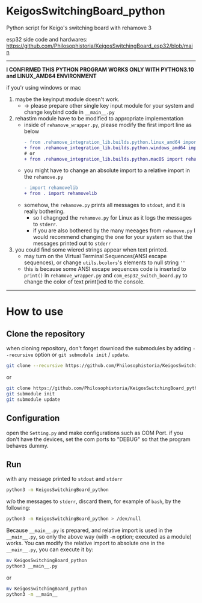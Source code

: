 # KeigosSwitchingBoard_python
Python script for Keigo's switching board with rehamove 3

esp32 side code and hardwares: https://github.com/Philosophistoria/KeigosSwitchingBoard_esp32/blob/main

---
**I CONFIRMED THIS PYTHON PROGRAM WORKS ONLY WITH PYTHON3.10 and LINUX_AMD64 ENVIRONMENT**

if you'r using windows or mac

1. maybe the keyinput module doesn't work.
     - -> please prepare other single key input module for your system and change keybind code in `__main__.py`
1. rehastim module have to be modified to appropriate implementation
     - inside of `rehamove_wrapper.py`, please modify the first import line as below
       ```diff
       - from .rehamove_integration_lib.builds.python.linux_amd64 import rehamove
       + from .rehamove_integration_lib.builds.python.windows_amd64 import rehamove
       # or
       + from .rehamove_integration_lib.builds.python.macOS import rehamove
       ```
     - you might have to change an absolute import to a relative import in the `rehamove.py`
       ```diff
       - import rehamovelib
       + from . import rehamovelib
       ```
     - somehow, the `rehamove.py` prints all messages to `stdout`, and it is really bothering.
          - so I chagnged the `rehamove.py` for Linux as it logs the messages to `stderr`.
          - if you are also bothered by the many meeages from `rehamove.py` I would recommend changing the one for your system so that the messages printed out to `stderr` 
1. you could find some wiered strings appear when text printed.
    - may turn on the Virtual Terminal Sequences(ANSI escape sequences), or change `utils.bcolors`'s elements to null string `''`
    - this is because some ANSI escape sequences code is inserted to `print()` in `rehamove_wrapper.py` and `com_esp32_switch_board.py` to change the color of text print()ed to the console.


---

# How to use

## Clone the repository
when cloning repository, don't forget download the submodules by adding `--recursive` option or `git submodule init` / `update`.
```bash
git clone --recursive https://github.com/Philosophistoria/KeigosSwitchingBoard_python.git
```

or
```bash
git clone https://github.com/Philosophistoria/KeigosSwitchingBoard_python.git
git submodule init
git submodule update
```

## Configuration
open the `Setting.py` and make configurations such as COM Port.
if you don't have the devices, set the com ports to "DEBUG" so that the program behaves dummy.

## Run
with any message printed to `stdout` and `stderr`
```bash
python3 -m KeigosSwitchingBoard_python
```

w/o the messages to `stderr`, discard them, for example of `bash`, by the following:
```bash
python3 -m KeigosSwitchingBoard_python > /dev/null
```

Because `__main__.py` is prepared, and relative import is used in the `__main__.py`, so only the above way (with `-m` option; executed as a module) works.
You can modify the relative import to absolute one in the `__main__.py`, you can execute it by:

```bash
mv KeigosSwitchingBoard_python
python3 __main__.py
```
or
```bash
mv KeigosSwitchingBoard_python
python3 -m __main__
```

